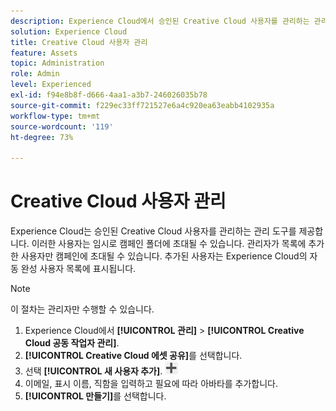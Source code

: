 ```yaml
---
description: Experience Cloud에서 승인된 Creative Cloud 사용자를 관리하는 관리 도구에 대해 알아봅니다.
solution: Experience Cloud
title: Creative Cloud 사용자 관리
feature: Assets
topic: Administration
role: Admin
level: Experienced
exl-id: f94e8b8f-d666-4aa1-a3b7-246026035b78
source-git-commit: f229ec33ff721527e6a4c920ea63eabb4102935a
workflow-type: tm+mt
source-wordcount: '119'
ht-degree: 73%

---
```


# Creative Cloud 사용자 관리

Experience Cloud는 승인된 Creative Cloud 사용자를 관리하는 관리 도구를 제공합니다. 이러한 사용자는 임시로 캠페인 폴더에 초대될 수 있습니다. 관리자가 목록에 추가한 사용자만 캠페인에 초대될 수 있습니다. 추가된 사용자는 Experience Cloud의 자동 완성 사용자 목록에 표시됩니다.

>[!NOTE]
>
>이 절차는 관리자만 수행할 수 있습니다.

1. Experience Cloud에서 **[!UICONTROL 관리]** > **[!UICONTROL Creative Cloud 공동 작업자 관리]**.
1. **[!UICONTROL Creative Cloud 에셋 공유]**&#x200B;를 선택합니다.
1. 선택 **[!UICONTROL 새 사용자 추가]**.  ![새 사용자 추가](assets/mac_add_icon.png)
1. 이메일, 표시 이름, 직함을 입력하고 필요에 따라 아바타를 추가합니다.
1. **[!UICONTROL 만들기]**&#x200B;를 선택합니다.
